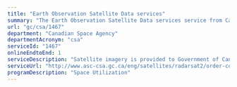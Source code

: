 ```yaml
---
title: "Earth Observation Satellite Data services"
summary: "The Earth Observation Satellite Data services service from Canadian Space Agency is available end-to-end online, according to the GC Service Inventory."
url: "gc/csa/1467"
department: "Canadian Space Agency"
departmentAcronym: "csa"
serviceId: "1467"
onlineEndtoEnd: 1
serviceDescription: "Satellite imagery is provided to Government of Canada Departments and other external recipients to help fulfill their operational mandates. The services include acquisition planning, satellite operations, processing and delivery of the data from CSA satellites such as RADARSAT-1 (archive), RADARSAT-2 (active/operational) and RCM (future)"
serviceUrl: "http://www.asc-csa.gc.ca/eng/satellites/radarsat2/order-contact.asp"
programDescription: "Space Utilization"
---
```

